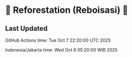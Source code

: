 
# 🌳 Reforestation (Reboisasi) 🌲

## Last Updated

GitHub Actions time: Tue Oct  7 22:20:00 UTC 2025

Indonesia/Jakarta time: Wed Oct  8 05:20:00 WIB 2025
